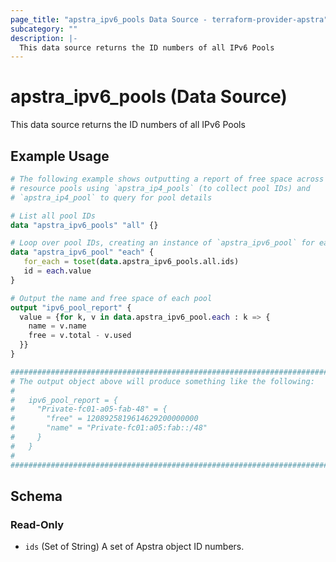 ```yaml
---
page_title: "apstra_ipv6_pools Data Source - terraform-provider-apstra"
subcategory: ""
description: |-
  This data source returns the ID numbers of all IPv6 Pools
---
```


# apstra_ipv6_pools (Data Source)

This data source returns the ID numbers of all IPv6 Pools

## Example Usage

```terraform
# The following example shows outputting a report of free space across all IPv6
# resource pools using `apstra_ip4_pools` (to collect pool IDs) and
# `apstra_ip4_pool` to query for pool details

# List all pool IDs
data "apstra_ipv6_pools" "all" {}

# Loop over pool IDs, creating an instance of `apstra_ipv6_pool` for each.
data "apstra_ipv6_pool" "each" {
   for_each = toset(data.apstra_ipv6_pools.all.ids)
   id = each.value
}

# Output the name and free space of each pool
output "ipv6_pool_report" {
  value = {for k, v in data.apstra_ipv6_pool.each : k => {
    name = v.name
    free = v.total - v.used
  }}
}

################################################################################
# The output object above will produce something like the following:
#
#   ipv6_pool_report = {
#     "Private-fc01-a05-fab-48" = {
#       "free" = 1208925819614629200000000
#       "name" = "Private-fc01:a05:fab::/48"
#     }
#   }
#
################################################################################
```

<!-- schema generated by tfplugindocs -->
## Schema

### Read-Only

- `ids` (Set of String) A set of Apstra object ID numbers.
